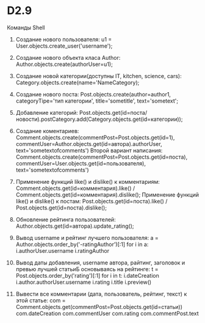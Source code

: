 # D2.9
Команды Shell

1. Создание нового пользователя: u1 = User.objects.create_user('username');
2. Создание нового объекта класа Author: Author.objects.create(authorUser=u1);
3. Создание новой категории(доступны IT, kitchen, science, cars): Category.objects.create(name='NameCategory);
4. Создание нового поста: Post.objects.create(author=author1, categoryTipe='тип категории', title='sometitle', text='sometext';
5. Добавление категорий: Post.objects.get(id=поста/новости).postCategory.add(Category.objects.get(id=категории));
6. Создание коментариев: Comment.objects.create(commentPost=Post.objects.get(id=1), commentUser=Author.objects.get(id=автора).authorUser, text='sometextofcomments')
Второй вариант написания: Comment.objects.create(commentPost=Post.objects.get(id=поста), commentUser=User.objects.get(id=пользователя), text='sometextofcomments') 
7. Применение функций like() и dislike() к комментариям: Comment.objects.get(id=комментария).like() / Comment.objects.get(id=комментария).dislike();
Применение функций like() и dislike() к постам: Post.objects.get(id=поста).like() / Post.objects.get(id=поста).dislike();
8. Обновление рейтинга пользователей: Author.objects.get(id=автора).update_rating();
9. Вывод username и рейтинг лучшего пользователя: a = Author.objects.order_by('-ratingAuthor')[:1]
						  for i in a:
							i.authorUser.username
							i.ratingAuthor
							
10. Вывод даты добавления, username автора, райтинг, заголовок и превью лучшей статьиБ основываясь на рейтинге: 
 t = Post.objects.order_by('rating')[:1]
	for i in t:
	     i.dateCreation
	     i.author.authorUser.username
	     i.rating
	     i.title
	     i.preview()
11. Вывести все комментарии (дата, пользователь, рейтинг, текст) к этой статье:
com = Comment.objects.get(commentPost=Post.objects.get(id=статьи))
com.dateCreation
com.commentUser
com.rating
com.commentPost.text

